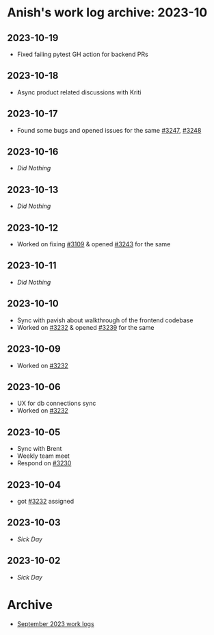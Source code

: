 # Anish's work log archive: 2023-10

## 2023-10-19

- Fixed failing pytest GH action for backend PRs

## 2023-10-18

- Async product related discussions with Kriti

## 2023-10-17

- Found some bugs and opened issues for the same [#3247](https://github.com/centerofci/mathesar/issues/3247), [#3248](https://github.com/centerofci/mathesar/issues/3232) 

## 2023-10-16

- *Did Nothing*

## 2023-10-13

- *Did Nothing*

## 2023-10-12

- Worked on fixing [#3109](https://github.com/centerofci/mathesar/issues/3109) & opened [#3243](https://github.com/centerofci/mathesar/issues/3243) for the same

## 2023-10-11

- *Did Nothing*

## 2023-10-10

- Sync with pavish about walkthrough of the frontend codebase
- Worked on [#3232](https://github.com/centerofci/mathesar/issues/3232) & opened [#3239](https://github.com/centerofci/mathesar/pull/3239) for the same

## 2023-10-09

- Worked on [#3232](https://github.com/centerofci/mathesar/issues/3232)

## 2023-10-06

- UX for db connections sync 
- Worked on [#3232](https://github.com/centerofci/mathesar/issues/3232)

## 2023-10-05

- Sync with Brent
- Weekly team meet
- Respond on [#3230](https://github.com/centerofci/mathesar/issues/3230)

## 2023-10-04

- got [#3232](https://github.com/centerofci/mathesar/issues/3232) assigned

## 2023-10-03

- *Sick Day*

## 2023-10-02

- *Sick Day*


# Archive
 - [September 2023 work logs](/team/worklogs/archive/2023-09/anish/)